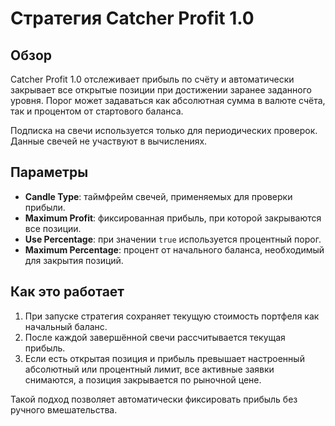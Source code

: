 # Стратегия Catcher Profit 1.0

## Обзор
Catcher Profit 1.0 отслеживает прибыль по счёту и автоматически закрывает все открытые позиции при достижении заранее заданного уровня. Порог может задаваться как абсолютная сумма в валюте счёта, так и процентом от стартового баланса.

Подписка на свечи используется только для периодических проверок. Данные свечей не участвуют в вычислениях.

## Параметры
- **Candle Type**: таймфрейм свечей, применяемых для проверки прибыли.
- **Maximum Profit**: фиксированная прибыль, при которой закрываются все позиции.
- **Use Percentage**: при значении `true` используется процентный порог.
- **Maximum Percentage**: процент от начального баланса, необходимый для закрытия позиций.

## Как это работает
1. При запуске стратегия сохраняет текущую стоимость портфеля как начальный баланс.
2. После каждой завершённой свечи рассчитывается текущая прибыль.
3. Если есть открытая позиция и прибыль превышает настроенный абсолютный или процентный лимит, все активные заявки снимаются, а позиция закрывается по рыночной цене.

Такой подход позволяет автоматически фиксировать прибыль без ручного вмешательства.

